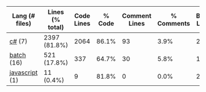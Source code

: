 |Lang (# files)|Lines (% total)|Code Lines|% Code|Comment Lines|% Comments|Blank Lines|% Blank|
| --- | --- | --- | --- | --- | --- | --- | --- |
|[c#](https://github.com/jojo2357/Music-Discord-Rich-Presence/tree/master/statistics/c%23/lines_descending.md) (7)|2397 (81.8%)|2064|86.1%|93|3.9%|240|10.0%|
|[batch](https://github.com/jojo2357/Music-Discord-Rich-Presence/tree/master/statistics/batch/lines_descending.md) (16)|521 (17.8%)|337|64.7%|30|5.8%|154|29.6%|
|[javascript](https://github.com/jojo2357/Music-Discord-Rich-Presence/tree/master/statistics/javascript/lines_descending.md) (1)|11 (0.4%)|9|81.8%|0|0.0%|2|18.2%|